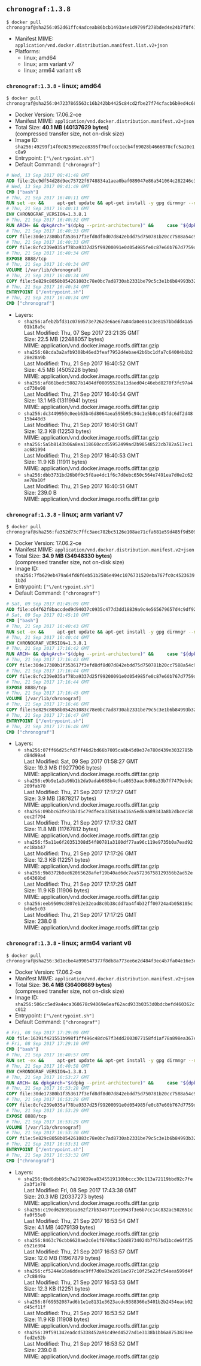 ## `chronograf:1.3.8`

```console
$ docker pull chronograf@sha256:052d61ffc4adceab86bcb1493a4e1d9799f278bded4e24b7f8f412557441ad4f
```

-	Manifest MIME: `application/vnd.docker.distribution.manifest.list.v2+json`
-	Platforms:
	-	linux; amd64
	-	linux; arm variant v7
	-	linux; arm64 variant v8

### `chronograf:1.3.8` - linux; amd64

```console
$ docker pull chronograf@sha256:047237865563c16b242bb4425c84cd2fbe27f74cfacb6b9ed4c6865ddc66ccf3
```

-	Docker Version: 17.06.2-ce
-	Manifest MIME: `application/vnd.docker.distribution.manifest.v2+json`
-	Total Size: **40.1 MB (40137629 bytes)**  
	(compressed transfer size, not on-disk size)
-	Image ID: `sha256:49299f14f0c02589e2ee8395f70cfccc1ecb4f69028b4666078cfc5a10e1c8a9`
-	Entrypoint: `["\/entrypoint.sh"]`
-	Default Command: `["chronograf"]`

```dockerfile
# Wed, 13 Sep 2017 08:41:48 GMT
ADD file:2bc9df54d28d9ec75722f6748834a1aea0baf089047e86a541064c282246c300 in / 
# Wed, 13 Sep 2017 08:41:49 GMT
CMD ["bash"]
# Thu, 21 Sep 2017 16:40:11 GMT
RUN set -ex &&     apt-get update && apt-get install -y gpg dirmngr --no-install-recommends &&     rm -rf /var/lib/apt/lists/* &&     for key in         05CE15085FC09D18E99EFB22684A14CF2582E0C5 ;     do         gpg --keyserver ha.pool.sks-keyservers.net --recv-keys "$key" ||         gpg --keyserver pgp.mit.edu --recv-keys "$key" ||         gpg --keyserver keyserver.pgp.com --recv-keys "$key" ;     done
# Thu, 21 Sep 2017 16:40:11 GMT
ENV CHRONOGRAF_VERSION=1.3.8.1
# Thu, 21 Sep 2017 16:40:32 GMT
RUN ARCH= && dpkgArch="$(dpkg --print-architecture)" &&     case "${dpkgArch##*-}" in       amd64) ARCH='amd64';;       arm64) ARCH='arm64';;       armhf) ARCH='armhf';;       armel) ARCH='armel';;       *)     echo "Unsupported architecture: ${dpkgArch}"; exit 1;;     esac &&     set -x &&     apt-get update && apt-get install -y ca-certificates curl --no-install-recommends &&     rm -rf /var/lib/apt/lists/* &&     curl -SLO "https://dl.influxdata.com/chronograf/releases/chronograf_${CHRONOGRAF_VERSION}_amd64.deb.asc" &&     curl -SLO "https://dl.influxdata.com/chronograf/releases/chronograf_${CHRONOGRAF_VERSION}_amd64.deb" &&     gpg --batch --verify chronograf_${CHRONOGRAF_VERSION}_amd64.deb.asc chronograf_${CHRONOGRAF_VERSION}_amd64.deb &&     dpkg -i chronograf_${CHRONOGRAF_VERSION}_amd64.deb &&     rm -f chronograf_${CHRONOGRAF_VERSION}_amd64.deb* &&     apt-get purge -y --auto-remove $buildDeps
# Thu, 21 Sep 2017 16:40:33 GMT
COPY file:30de17380b1f353617f3efd8df8d07d842ebdd75d750781b20cc7588a54c918d in /usr/share/chronograf/LICENSE 
# Thu, 21 Sep 2017 16:40:33 GMT
COPY file:8cfc239e035af78ba9337d25f99200091e0d054985fe0c87e60b767d7759d99d in /usr/share/chronograf/agpl-3.0.md 
# Thu, 21 Sep 2017 16:40:34 GMT
EXPOSE 8888/tcp
# Thu, 21 Sep 2017 16:40:34 GMT
VOLUME [/var/lib/chronograf]
# Thu, 21 Sep 2017 16:40:34 GMT
COPY file:5e829c8058b054261083c78e0bc7ad8730ab2331be79c5c3e1b6b84993b3224b in /entrypoint.sh 
# Thu, 21 Sep 2017 16:40:34 GMT
ENTRYPOINT ["/entrypoint.sh"]
# Thu, 21 Sep 2017 16:40:34 GMT
CMD ["chronograf"]
```

-	Layers:
	-	`sha256:afeb2bfd31c0760573e7262de6ae67a84da0e0a1c3e8157bbddd41a501b18a5c`  
		Last Modified: Thu, 07 Sep 2017 23:21:35 GMT  
		Size: 22.5 MB (22488057 bytes)  
		MIME: application/vnd.docker.image.rootfs.diff.tar.gzip
	-	`sha256:68cda3a2afb9308b46ed3feaf7952d4ebae42b6bc1dfa7c64004b1b228e28a9b`  
		Last Modified: Thu, 21 Sep 2017 16:40:52 GMT  
		Size: 4.5 MB (4505228 bytes)  
		MIME: application/vnd.docker.image.rootfs.diff.tar.gzip
	-	`sha256:af861bedc50827b1484df08095520a11daed04c46ebd8270f3fc97a4cd730e98`  
		Last Modified: Thu, 21 Sep 2017 16:40:54 GMT  
		Size: 13.1 MB (13119941 bytes)  
		MIME: application/vnd.docker.image.rootfs.diff.tar.gzip
	-	`sha256:dc3449950c0eeb63b46d8064aea595b95c94c1e5b8ce45fdc6df2d4815b448d3`  
		Last Modified: Thu, 21 Sep 2017 16:40:51 GMT  
		Size: 12.3 KB (12253 bytes)  
		MIME: application/vnd.docker.image.rootfs.diff.tar.gzip
	-	`sha256:5a5b8143b06a8ea118660ccd55952499ad2b98548523cb782a517ec1ac681994`  
		Last Modified: Thu, 21 Sep 2017 16:40:53 GMT  
		Size: 11.9 KB (11911 bytes)  
		MIME: application/vnd.docker.image.rootfs.diff.tar.gzip
	-	`sha256:dbb3731bd26b0f9c5f8ae4dc1f6c7d8ebc650c564e7491ea7d0e2c62ae78a10f`  
		Last Modified: Thu, 21 Sep 2017 16:40:51 GMT  
		Size: 239.0 B  
		MIME: application/vnd.docker.image.rootfs.diff.tar.gzip

### `chronograf:1.3.8` - linux; arm variant v7

```console
$ docker pull chronograf@sha256:fa352d73c7ffc3aec782bc5126e108ae71cfa681e59d485f9d509f4b8a13cee7
```

-	Docker Version: 17.06.2-ce
-	Manifest MIME: `application/vnd.docker.distribution.manifest.v2+json`
-	Total Size: **34.9 MB (34948330 bytes)**  
	(compressed transfer size, not on-disk size)
-	Image ID: `sha256:7fb629eb479a64fd6f6eb51b2586e494c1076731520eba767fc0c45236391b2d`
-	Entrypoint: `["\/entrypoint.sh"]`
-	Default Command: `["chronograf"]`

```dockerfile
# Sat, 09 Sep 2017 01:45:09 GMT
ADD file:c64f62f8baccded9d94037c0935c477d3dd18839a9c4e565679657d4c9df92c8 in / 
# Sat, 09 Sep 2017 01:45:10 GMT
CMD ["bash"]
# Thu, 21 Sep 2017 16:40:43 GMT
RUN set -ex &&     apt-get update && apt-get install -y gpg dirmngr --no-install-recommends &&     rm -rf /var/lib/apt/lists/* &&     for key in         05CE15085FC09D18E99EFB22684A14CF2582E0C5 ;     do         gpg --keyserver ha.pool.sks-keyservers.net --recv-keys "$key" ||         gpg --keyserver pgp.mit.edu --recv-keys "$key" ||         gpg --keyserver keyserver.pgp.com --recv-keys "$key" ;     done
# Thu, 21 Sep 2017 16:40:44 GMT
ENV CHRONOGRAF_VERSION=1.3.8.1
# Thu, 21 Sep 2017 17:16:42 GMT
RUN ARCH= && dpkgArch="$(dpkg --print-architecture)" &&     case "${dpkgArch##*-}" in       amd64) ARCH='amd64';;       arm64) ARCH='arm64';;       armhf) ARCH='armhf';;       armel) ARCH='armel';;       *)     echo "Unsupported architecture: ${dpkgArch}"; exit 1;;     esac &&     set -x &&     apt-get update && apt-get install -y ca-certificates curl --no-install-recommends &&     rm -rf /var/lib/apt/lists/* &&     curl -SLO "https://dl.influxdata.com/chronograf/releases/chronograf_${CHRONOGRAF_VERSION}_${ARCH}.deb.asc" &&     curl -SLO "https://dl.influxdata.com/chronograf/releases/chronograf_${CHRONOGRAF_VERSION}_${ARCH}.deb" &&     gpg --batch --verify chronograf_${CHRONOGRAF_VERSION}_${ARCH}.deb.asc chronograf_${CHRONOGRAF_VERSION}_${ARCH}.deb &&     dpkg -i chronograf_${CHRONOGRAF_VERSION}_${ARCH}.deb &&     rm -f chronograf_${CHRONOGRAF_VERSION}_${ARCH}.deb* &&     apt-get purge -y --auto-remove $buildDeps
# Thu, 21 Sep 2017 17:16:43 GMT
COPY file:30de17380b1f353617f3efd8df8d07d842ebdd75d750781b20cc7588a54c918d in /usr/share/chronograf/LICENSE 
# Thu, 21 Sep 2017 17:16:44 GMT
COPY file:8cfc239e035af78ba9337d25f99200091e0d054985fe0c87e60b767d7759d99d in /usr/share/chronograf/agpl-3.0.md 
# Thu, 21 Sep 2017 17:16:44 GMT
EXPOSE 8888/tcp
# Thu, 21 Sep 2017 17:16:45 GMT
VOLUME [/var/lib/chronograf]
# Thu, 21 Sep 2017 17:16:46 GMT
COPY file:5e829c8058b054261083c78e0bc7ad8730ab2331be79c5c3e1b6b84993b3224b in /entrypoint.sh 
# Thu, 21 Sep 2017 17:16:47 GMT
ENTRYPOINT ["/entrypoint.sh"]
# Thu, 21 Sep 2017 17:16:48 GMT
CMD ["chronograf"]
```

-	Layers:
	-	`sha256:07ff66d25cfd7ff46d2bd66b7005ca8b45d0e37e780d439e3032785bd84d99a4`  
		Last Modified: Sat, 09 Sep 2017 01:58:27 GMT  
		Size: 19.3 MB (19277906 bytes)  
		MIME: application/vnd.docker.image.rootfs.diff.tar.gzip
	-	`sha256:e9b9e1a3a96b1b2da9adab688b4cfca8653aac8d08a33b7f7479ebdc209fab70`  
		Last Modified: Thu, 21 Sep 2017 17:17:27 GMT  
		Size: 3.9 MB (3878217 bytes)  
		MIME: application/vnd.docker.image.rootfs.diff.tar.gzip
	-	`sha256:09bbc63fe21b7d5c79dfeca335818a416a5ed6aa89343a8b2dbcec58eec2f794`  
		Last Modified: Thu, 21 Sep 2017 17:17:32 GMT  
		Size: 11.8 MB (11767812 bytes)  
		MIME: application/vnd.docker.image.rootfs.diff.tar.gzip
	-	`sha256:f5a11e6f20351308d54f80781a3180df77aa96c119e9735b0a7ead92ec18ab47`  
		Last Modified: Thu, 21 Sep 2017 17:17:26 GMT  
		Size: 12.3 KB (12251 bytes)  
		MIME: application/vnd.docker.image.rootfs.diff.tar.gzip
	-	`sha256:9b8372b8ed62065628afef19b40ad6dc7ea57236758129356b2ad52ee64369bd`  
		Last Modified: Thu, 21 Sep 2017 17:17:25 GMT  
		Size: 11.9 KB (11906 bytes)  
		MIME: application/vnd.docker.image.rootfs.diff.tar.gzip
	-	`sha256:eeb9509cd807eb2e32ead8c0b38cdd7aa4f4b32ff00724a4b058105cbd6e5c03`  
		Last Modified: Thu, 21 Sep 2017 17:17:25 GMT  
		Size: 238.0 B  
		MIME: application/vnd.docker.image.rootfs.diff.tar.gzip

### `chronograf:1.3.8` - linux; arm64 variant v8

```console
$ docker pull chronograf@sha256:3d1ecbe4a990547377f8db8a773ee6e2d484f3ec4b7fa04e16e3c2359fbac38c
```

-	Docker Version: 17.06.2-ce
-	Manifest MIME: `application/vnd.docker.distribution.manifest.v2+json`
-	Total Size: **36.4 MB (36408689 bytes)**  
	(compressed transfer size, not on-disk size)
-	Image ID: `sha256:506cc5ed9a4eca360678c94069e6eaf62acd933b0353d0bdcbefd460362cc012`
-	Entrypoint: `["\/entrypoint.sh"]`
-	Default Command: `["chronograf"]`

```dockerfile
# Fri, 08 Sep 2017 17:29:09 GMT
ADD file:16391f421551b998f1ff496c48dc67f34dd2003077158fd1af78a898ea367e1d in / 
# Fri, 08 Sep 2017 17:29:10 GMT
CMD ["bash"]
# Thu, 21 Sep 2017 16:40:57 GMT
RUN set -ex &&     apt-get update && apt-get install -y gpg dirmngr --no-install-recommends &&     rm -rf /var/lib/apt/lists/* &&     for key in         05CE15085FC09D18E99EFB22684A14CF2582E0C5 ;     do         gpg --keyserver ha.pool.sks-keyservers.net --recv-keys "$key" ||         gpg --keyserver pgp.mit.edu --recv-keys "$key" ||         gpg --keyserver keyserver.pgp.com --recv-keys "$key" ;     done
# Thu, 21 Sep 2017 16:40:58 GMT
ENV CHRONOGRAF_VERSION=1.3.8.1
# Thu, 21 Sep 2017 16:53:27 GMT
RUN ARCH= && dpkgArch="$(dpkg --print-architecture)" &&     case "${dpkgArch##*-}" in       amd64) ARCH='amd64';;       arm64) ARCH='arm64';;       armhf) ARCH='armhf';;       armel) ARCH='armel';;       *)     echo "Unsupported architecture: ${dpkgArch}"; exit 1;;     esac &&     set -x &&     apt-get update && apt-get install -y ca-certificates curl --no-install-recommends &&     rm -rf /var/lib/apt/lists/* &&     curl -SLO "https://dl.influxdata.com/chronograf/releases/chronograf_${CHRONOGRAF_VERSION}_${ARCH}.deb.asc" &&     curl -SLO "https://dl.influxdata.com/chronograf/releases/chronograf_${CHRONOGRAF_VERSION}_${ARCH}.deb" &&     gpg --batch --verify chronograf_${CHRONOGRAF_VERSION}_${ARCH}.deb.asc chronograf_${CHRONOGRAF_VERSION}_${ARCH}.deb &&     dpkg -i chronograf_${CHRONOGRAF_VERSION}_${ARCH}.deb &&     rm -f chronograf_${CHRONOGRAF_VERSION}_${ARCH}.deb* &&     apt-get purge -y --auto-remove $buildDeps
# Thu, 21 Sep 2017 16:53:28 GMT
COPY file:30de17380b1f353617f3efd8df8d07d842ebdd75d750781b20cc7588a54c918d in /usr/share/chronograf/LICENSE 
# Thu, 21 Sep 2017 16:53:28 GMT
COPY file:8cfc239e035af78ba9337d25f99200091e0d054985fe0c87e60b767d7759d99d in /usr/share/chronograf/agpl-3.0.md 
# Thu, 21 Sep 2017 16:53:29 GMT
EXPOSE 8888/tcp
# Thu, 21 Sep 2017 16:53:29 GMT
VOLUME [/var/lib/chronograf]
# Thu, 21 Sep 2017 16:53:30 GMT
COPY file:5e829c8058b054261083c78e0bc7ad8730ab2331be79c5c3e1b6b84993b3224b in /entrypoint.sh 
# Thu, 21 Sep 2017 16:53:31 GMT
ENTRYPOINT ["/entrypoint.sh"]
# Thu, 21 Sep 2017 16:53:32 GMT
CMD ["chronograf"]
```

-	Layers:
	-	`sha256:0bd6dbb95c7a219839ea8345519110bbccc30c113a72119bbd92c7fe2a3f1e78`  
		Last Modified: Fri, 08 Sep 2017 17:43:38 GMT  
		Size: 20.3 MB (20337273 bytes)  
		MIME: application/vnd.docker.image.rootfs.diff.tar.gzip
	-	`sha256:c19ed626981ca362f27b5346771ee9943f3e6b7cc14c832ac502651cfa0f55e0`  
		Last Modified: Thu, 21 Sep 2017 16:53:54 GMT  
		Size: 4.1 MB (4079139 bytes)  
		MIME: application/vnd.docker.image.rootfs.diff.tar.gzip
	-	`sha256:8463c76cbb6620ae2c6e1f0700ac52dd8734024b7f67bd1bcde6ff25e521e304`  
		Last Modified: Thu, 21 Sep 2017 16:53:57 GMT  
		Size: 12.0 MB (11967879 bytes)  
		MIME: application/vnd.docker.image.rootfs.diff.tar.gzip
	-	`sha256:cf5244e16a6ddeac9ff7d0a83e2d91ac97c10f25e22fc54aea599d4fc7c8849a`  
		Last Modified: Thu, 21 Sep 2017 16:53:53 GMT  
		Size: 12.3 KB (12251 bytes)  
		MIME: application/vnd.docker.image.rootfs.diff.tar.gzip
	-	`sha256:8f69552087ad6b1e1e8131e3623acdc9388366e5401b2b2454eacb02d45cf11f`  
		Last Modified: Thu, 21 Sep 2017 16:53:52 GMT  
		Size: 11.9 KB (11908 bytes)  
		MIME: application/vnd.docker.image.rootfs.diff.tar.gzip
	-	`sha256:39f591342eadcd5338452a91c49ed4527ad1e3138b1bb6a8753828eefed2e52b`  
		Last Modified: Thu, 21 Sep 2017 16:53:52 GMT  
		Size: 239.0 B  
		MIME: application/vnd.docker.image.rootfs.diff.tar.gzip
